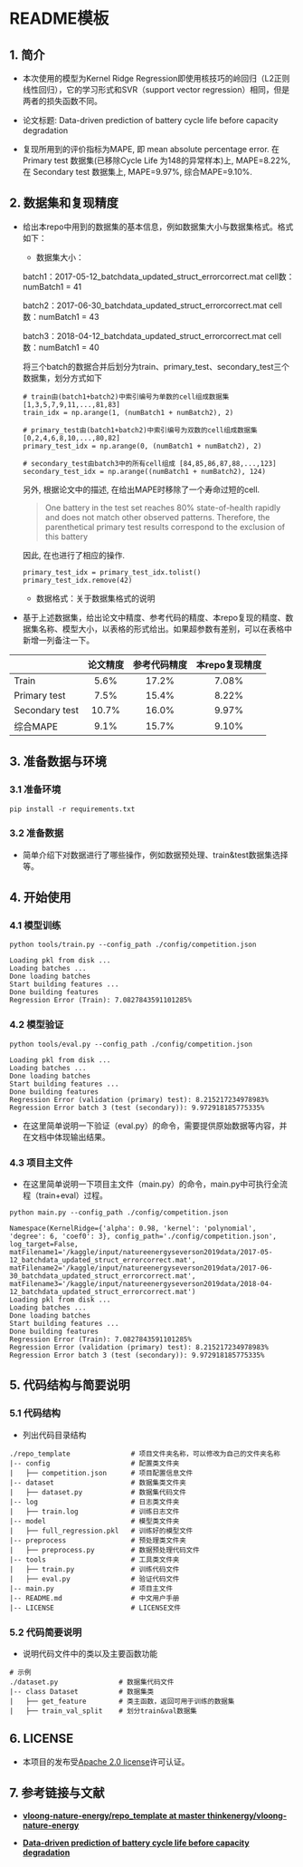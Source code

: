 # README模板

## 1. 简介

- 本次使用的模型为Kernel Ridge Regression即使用核技巧的岭回归（L2正则线性回归），它的学习形式和SVR（support vector regression）相同，但是两者的损失函数不同。

- 论文标题: Data-driven prediction of battery cycle life before capacity degradation 

- 复现所用到的评价指标为MAPE, 即 mean absolute percentage error. 在 Primary test 数据集(已移除Cycle Life 为148的异常样本)上, MAPE=8.22%, 在 Secondary test 数据集上, MAPE=9.97%, 综合MAPE=9.10%.

## 2. 数据集和复现精度

- 给出本repo中用到的数据集的基本信息，例如数据集大小与数据集格式。格式如下：
  
  - 数据集大小：
  
  batch1：2017-05-12_batchdata_updated_struct_errorcorrect.mat cell数：numBatch1 = 41
  
  batch2：2017-06-30_batchdata_updated_struct_errorcorrect.mat cell数：numBatch1 = 43
  
  batch3：2018-04-12_batchdata_updated_struct_errorcorrect.mat cell数：numBatch1 = 40
  
  将三个batch的数据合并后划分为train、primary_test、secondary_test三个数据集，划分方式如下
  
  ```
  # train由(batch1+batch2)中索引编号为单数的cell组成数据集 [1,3,5,7,9,11,...,81,83]
  train_idx = np.arange(1, (numBatch1 + numBatch2), 2)
  
  # primary_test由(batch1+batch2)中索引编号为双数的cell组成数据集 [0,2,4,6,8,10,...,80,82]
  primary_test_idx = np.arange(0, (numBatch1 + numBatch2), 2)
  
  # secondary_test由batch3中的所有cell组成 [84,85,86,87,88,...,123]
  secondary_test_idx = np.arange((numBatch1 + numBatch2), 124)
  ```
  
  另外, 根据论文中的描述, 在给出MAPE时移除了一个寿命过短的cell.
  
  > One battery in the test set reaches 80% state-of-health rapidly and does not
  > match other observed patterns. Therefore, the parenthetical primary test results correspond to the exclusion of this battery
  
  因此, 在也进行了相应的操作.
  
  ```
  primary_test_idx = primary_test_idx.tolist()
  primary_test_idx.remove(42)
  ```
  
  - 数据格式：关于数据集格式的说明

- 基于上述数据集，给出论文中精度、参考代码的精度、本repo复现的精度、数据集名称、模型大小，以表格的形式给出。如果超参数有差别，可以在表格中新增一列备注一下。

|                | 论文精度  | 参考代码精度 | 本repo复现精度 |
| -------------- |:-----:|:------:|:---------:|
| Train          | 5.6%  | 17.2%  | 7.08%     |
| Primary test   | 7.5%  | 15.4%  | 8.22%     |
| Secondary test | 10.7% | 16.0%  | 9.97%     |
| 综合MAPE       | 9.1%  | 15.7%   | 9.10%     |
## 3. 准备数据与环境

### 3.1 准备环境

```
pip install -r requirements.txt
```

### 3.2 准备数据

- 简单介绍下对数据进行了哪些操作，例如数据预处理、train&test数据集选择等。

## 4. 开始使用

### 4.1 模型训练

```
python tools/train.py --config_path ./config/competition.json
```

```
Loading pkl from disk ...
Loading batches ...
Done loading batches
Start building features ...
Done building features
Regression Error (Train): 7.0827843591101285%
```

### 4.2 模型验证

```
python tools/eval.py --config_path ./config/competition.json
```

```
Loading pkl from disk ...
Loading batches ...
Done loading batches
Start building features ...
Done building features
Regression Error (validation (primary) test): 8.215217234978983%
Regression Error batch 3 (test (secondary)): 9.972918185775335%
```

- 在这里简单说明一下验证（eval.py）的命令，需要提供原始数据等内容，并在文档中体现输出结果。

### 4.3 项目主文件

- 在这里简单说明一下项目主文件（main.py）的命令，main.py中可执行全流程（train+eval）过程。

```
python main.py --config_path ./config/competition.json
```

```
Namespace(KernelRidge={'alpha': 0.98, 'kernel': 'polynomial', 'degree': 6, 'coef0': 3}, config_path='./config/competition.json', log_target=False, matFilename1='/kaggle/input/natureenergyseverson2019data/2017-05-12_batchdata_updated_struct_errorcorrect.mat', matFilename2='/kaggle/input/natureenergyseverson2019data/2017-06-30_batchdata_updated_struct_errorcorrect.mat', matFilename3='/kaggle/input/natureenergyseverson2019data/2018-04-12_batchdata_updated_struct_errorcorrect.mat')
Loading pkl from disk ...
Loading batches ...
Done loading batches
Start building features ...
Done building features
Regression Error (Train): 7.0827843591101285%
Regression Error (validation (primary) test): 8.215217234978983%
Regression Error batch 3 (test (secondary)): 9.972918185775335%
```



## 5. 代码结构与简要说明

### 5.1 代码结构

- 列出代码目录结构

```undefined
./repo_template               # 项目文件夹名称，可以修改为自己的文件夹名称
|-- config                    # 配置类文件夹
|   ├── competition.json      # 项目配置信息文件
|-- dataset                   # 数据集类文件夹
|   ├── dataset.py            # 数据集代码文件
|-- log                       # 日志类文件夹
|   ├── train.log             # 训练日志文件
|-- model                     # 模型类文件夹
|   ├── full_regression.pkl   # 训练好的模型文件
|-- preprocess                # 预处理类文件夹
|   ├── preprocess.py         # 数据预处理代码文件
|-- tools                     # 工具类文件夹
|   ├── train.py              # 训练代码文件
|   ├── eval.py               # 验证代码文件
|-- main.py                   # 项目主文件
|-- README.md                 # 中文用户手册
|-- LICENSE                   # LICENSE文件
```

### 5.2 代码简要说明

- 说明代码文件中的类以及主要函数功能

```undefined
# 示例
./dataset.py               # 数据集代码文件
|-- class Dataset          # 数据集类
|   ├── get_feature        # 类主函数，返回可用于训练的数据集
|   ├── train_val_split    # 划分train&val数据集
```

## 6. LICENSE

- 本项目的发布受[Apache 2.0 license](https://github.com/thinkenergy/vloong-nature-energy/blob/master/LICENSE)许可认证。

## 7. 参考链接与文献

- **[vloong-nature-energy/repo_template at master thinkenergy/vloong-nature-energy](https://github.com/thinkenergy/vloong-nature-energy/tree/master/repo_template)**

- **[Data-driven prediction of battery cycle life before capacity degradation](https://doi.org/10.1038/s41560-019-0356-8)**